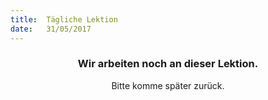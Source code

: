 ```yaml
---
title:  Tägliche Lektion
date:   31/05/2017
---
```


### <center>Wir arbeiten noch an dieser Lektion.</center>
<center>Bitte komme später zurück.</center>